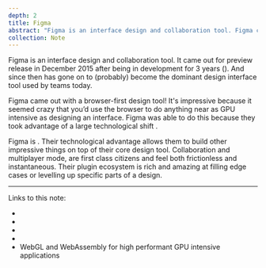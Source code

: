 ```yaml
---
depth: 2
title: Figma
abstract: "Figma is an interface design and collaboration tool. Figma came out with a browser-first design tool that felt magical to use. It felt magical because until then it seemed crazy that you’d use the browser to do anything as GPU intensive as designing an interface. And what’s even crazier — in some instances the browser based Figma felt faster and lighter to use than the native desktop design tools of the time."
collection: Note
---
```

Figma is an interface design and collaboration tool. It came out for preview release in December 2015 after being in development for 3 years (<inter-link href="the-next-generation-of-good-software-may-require-long-development-cycles"></inter-link>). And since then has gone on to (probably) become the dominant design interface tool used by teams today.

Figma came out with a browser-first design tool! It's impressive because it seemed crazy that you’d use the browser to do anything near as GPU intensive as designing an interface. Figma was able to do this because they took advantage of a large technological shift <inter-link href="webgl-and-webassembly-for-high-performant-gpu-intensive-applications"></inter-link>.

Figma is <inter-link href="good-software"></inter-link>. Their technological advantage allows them to build other impressive things on top of their core design tool. Collaboration and multiplayer mode, are first class citizens and feel both frictionless and instantaneous. Their plugin ecosystem is rich and amazing at filling edge cases or levelling up specific parts of a design.

---

Links to this note:
- <inter-link href="colophon"></inter-link>
- <inter-link href="good-software-is-unconscious"></inter-link>
- <inter-link href="webassembly"></inter-link>
- <inter-link href="webgl"></inter-link>
- <inter-link href="webgl-and-webassembly-for-high-performant-gpu-intensive-applications">WebGL and WebAssembly for high performant GPU intensive applications</inter-link>
